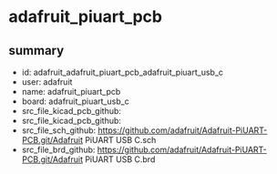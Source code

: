 # adafruit_piuart_pcb
 
## summary 
* id: adafruit_adafruit_piuart_pcb_adafruit_piuart_usb_c
* user: adafruit
* name: adafruit_piuart_pcb
* board: adafruit_piuart_usb_c
* src_file_kicad_pcb_github: 
* src_file_kicad_pcb_github: 
* src_file_sch_github: https://github.com/adafruit/Adafruit-PiUART-PCB.git/Adafruit PiUART USB C.sch
* src_file_brd_github: https://github.com/adafruit/Adafruit-PiUART-PCB.git/Adafruit PiUART USB C.brd



